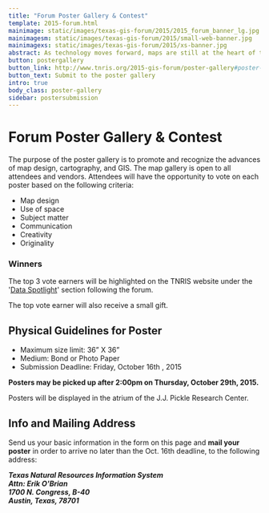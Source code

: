```yaml
---
title: "Forum Poster Gallery & Contest"
template: 2015-forum.html
mainimage: static/images/texas-gis-forum/2015/2015_forum_banner_lg.jpg
mainimagesm: static/images/texas-gis-forum/2015/small-web-banner.jpg
mainimagexs: static/images/texas-gis-forum/2015/xs-banner.jpg
abstract: As technology moves forward, maps are still at the heart of the GIS field. The poster gallery showcases ongoing cartographic innovation in the community.
button: postergallery
button_link: http://www.tnris.org/2015-gis-forum/poster-gallery#poster-submission
button_text: Submit to the poster gallery
intro: true
body_class: poster-gallery
sidebar: postersubmission
---
```

# Forum Poster Gallery & Contest

<p class="lead">The purpose of the poster gallery is to promote and recognize the advances of map design, cartography, and GIS. The map gallery is open to all attendees and vendors. Attendees will have the opportunity to vote on each poster based on the following criteria:</p>

- Map design
- Use of space
- Subject matter
- Communication
- Creativity
- Originality

<div class="well well-md">
  <h3>Winners</h3>

<p>The top 3 vote earners will be highlighted on the TNRIS website under the '<a href="{{m.link('spotlights/2014-10-30-morris-sheppard-dam-lidar')}}" >Data Spotlight</a>' section following the forum. </p>
<p>The top vote earner will also receive a small gift.</p>
</div>



## Physical Guidelines for Poster

- Maximum size limit: 36” X 36”
- Medium: Bond or Photo Paper
- Submission Deadline: Friday, October 16th , 2015

**Posters may be picked up after 2:00pm on Thursday, October 29th, 2015.**

Posters will be displayed in the atrium of the J.J. Pickle Research Center. 

## Info and Mailing Address

Send us your basic information in the form on this page and **mail your poster** in order to arrive no later than the Oct. 16th deadline, to the following address:

<address>
<strong>Texas Natural Resources Information System<br>
Attn: Erik O'Brian<br>
1700 N. Congress, B-40<br>
Austin, Texas, 78701</strong>
</address>

